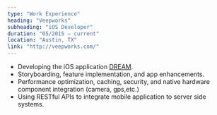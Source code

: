 ```yaml
---
type: "Work Experience"
heading: "Veepworks"
subheading: "iOS Developer"
duration: "05/2015 – current"
location: "Austin, TX"
link: "http://veepworks.com/"
---
```


* Developing the iOS application [DREAM](https://itunes.apple.com/us/app/dream-crowdsourced-situational/id1072213501?mt=8). 
* Storyboarding, feature implementation, and app enhancements. 
* Performance optimization, caching, security, and native hardware component integration (camera, gps,etc.)
* Using RESTful APIs to integrate mobile application to server side systems.
